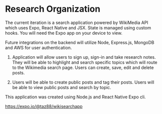 # Research Organization

The current iteration is a search application powered by WikiMedia API which uses Expo, React Native and JSX. State is managed using custom hooks. You will need the Expo app on your device to view.

Future integrations on the backend will utilize Node, Express.js, MongoDB and AWS for user authentication. 
1. Application will allow users to sign up, sign-in and take research notes. They will be able to highlight and search specific topics which will route to the Wikimedia search page. Users can create, save, edit and delete posts. 

2. Users will be able to create public posts and tag their posts. Users will be able to view public posts and search by topic. 


This application was created using Node.js and React Native Expo cli. 

https://expo.io/@taz88/wikisearchapp

